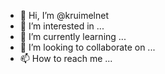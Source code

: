 - 👋 Hi, I’m @kruimelnet
- 👀 I’m interested in ...
- 🌱 I’m currently learning ...
- 💞️ I’m looking to collaborate on ...
- 📫 How to reach me ...

<!---
kruimelnet/kruimelnet is a ✨ special ✨ repository because its `README.md` (this file) appears on your GitHub profile.
You can click the Preview link to take a look at your changes.
--->
